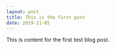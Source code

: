 ```yaml
---
layout: post
title: This is the first post
date: 2019-11-05
---
```


This is content for the first test blog post.
